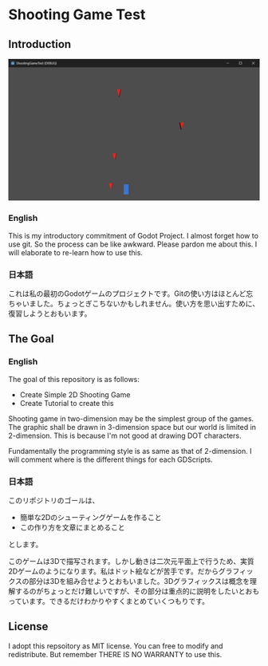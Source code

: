# Shooting Game Test

## Introduction

![Screenshot1](screen1.png)

### English

This is my introductory commitment of Godot Project. I almost forget how to use git. So the process can be like awkward. Please pardon me about this. I will elaborate to re-learn how to use this.

### 日本語

これは私の最初のGodotゲームのプロジェクトです。Gitの使い方はほとんど忘ちゃいました。ちょっとぎこちないかもしれません。使い方を思い出すために、復習しようとおもいます。

## The Goal

### English

The goal of this repository is as follows:

+ Create Simple 2D Shooting Game 
+ Create Tutorial to create this

Shooting game in two-dimension may be the simplest group of the games. The graphic shall be drawn in 3-dimension space but our world is limited in 2-dimension. This is because I'm not good at drawing DOT characters. 

Fundamentally the programming style is as same as that of 2-dimension. I will comment where is the different things for each GDScripts. 

### 日本語

このリポジトリのゴールは、

+ 簡単な2Dのシューティングゲームを作ること
+ この作り方を文章にまとめること

とします。

このゲームは3Dで描写されます。しかし動きは二次元平面上で行うため、実質2Dゲームのようになります。私はドット絵などが苦手です。だからグラフィックスの部分は3Dを組み合せようとおもいました。3Dグラフィックスは概念を理解するのがちょっとだけ難しいですが、その部分は重点的に説明をしたいとおもっています。できるだけわかりやすくまとめていくつもりです。

## License

I adopt this repsoitory as MIT license. You can free to modify and redistribute. But remember THERE IS NO WARRANTY to use this. 